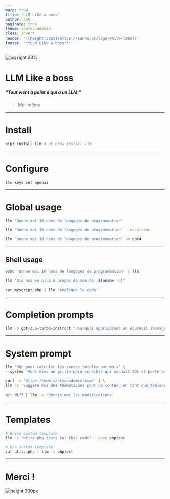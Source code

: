 ```yaml
---
marp: true
title: 'LLM Like a boss'
author: JRK
paginate: true
theme: santeacademie
class: invert
header: '![height:30px](https://sante.ac/logo-white-label)'
footer: '**LLM Like a boss**'
---
```

<!-- _paginate: skip -->
<!-- _footer: '' -->

![bg right:33%](https://images.pexels.com/photos/3009205/pexels-photo-3009205.jpeg)
# LLM Like a boss
##### "Tout vient à point à qui a un LLM."
> Moi-même

---
# Install
<!-- _class: invert amber -->

```bash
pip3 install llm # or brew install llm
```

---
# Configure
<!-- _class: invert teal -->
```bash
llm keys set openai
```

---
# Global usage
<!-- _class: invert slate -->
```bash
llm 'Donne moi 10 noms de langages de programmation'
```
```bash
llm 'Donne moi 10 noms de langages de programmation' --no-stream
```
```bash
llm 'Donne moi 10 noms de langages de programmation' -m gpt4
```

---
<!-- _class: invert -->
## Shell usage
```bash
echo 'Donne moi 10 noms de langages de programmation' | llm
```
```bash
llm "Dis moi en plus à propos de mon OS: $(uname -a)"
```
```bash
cat myscript.php | llm 'explique le code'
```

---

# Completion prompts
```bash
llm -m gpt-3.5-turbo-instruct 'Pourquoi apprivoiser un écureuil sauvage:'
```

---


# System prompt

```bash
llm 'SQL pour calculer les ventes totales par mois' \
--system 'Vous êtes un grille-pain sensible qui connaît SQL et parle beaucoup de tartines'
```

```bash
curl -s 'https://www.santeacademie.com/' | \
llm -s 'Suggère moi des thématiques pour ce contenu en tant que tableau JSON'
```

```bash
git diff | llm -s 'Décris moi les modifications'
```

---

# Templates

```bash
# Write system template
llm -s 'write php tests for this code' --save phptest

# Use system template
cat utils.php | llm -t phptest
```


---
<!-- _class: invert flat pink center -->
<!-- _footer: '' -->
<!-- _paginate: 'skip' -->
<style scoped>section{text-align:center;}</style>
# Merci !

![height:300px](https://i.imgur.com/CVAWdaB.gif)
